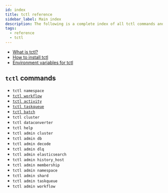 ```yaml
---
id: index
title: tctl reference
sidebar_label: Main index
description: The following is a complete index of all tctl commands and sub-commands.
tags:
  - reference
  - tctl
---
```


<!--
# What are all the tctl commands?
-->

- [What is tctl?](/docs/content/what-is-tctl)
- [How to install tctl](/docs/content/how-to-install-tctl)
- [Environment variables for tctl](/docs/reference/tctl/environment-variables)

## `tctl` commands

- `tctl namespace`
- [`tctl workflow`](/docs/reference/tctl/workflow)
- [`tctl activity`](/docs/reference/tctl/activity)
- [`tctl taskqueue`](/docs/reference/tctl/taskqueue)
- [`tctl batch`](/docs/reference/tctl/batch)
- `tctl cluster`
- `tctl dataconverter`
- `tctl help`
- `tctl admin cluster`
- `tctl admin db`
- `tctl admin decode`
- `tctl admin dlq`
- `tctl admin elasticsearch`
- `tctl admin history_host`
- `tctl admin membership`
- `tctl admin namespace`
- `tctl admin shard`
- `tctl admin taskqueue`
- `tctl admin workflow`
